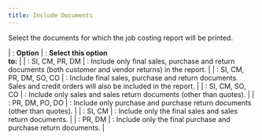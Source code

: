 ```yaml
---
title: Include Documents
---
```



Select the documents for which the job costing report will be printed.


| : **Option** | : **Select this option <br/> to:** |
| : SI,  CM, PR, DM | : Include only final sales, purchase and return documents  (both customer and vendor returns) in the report. |
| : SI,  CM, PR, DM, SO, CO | : Include final sales, purchase and return documents.  Sales and credit orders will also be included in the report. |
| : SI,  CM, SO, CO | : Include only sales and sales return documents (other  than quotes). |
| : PR, DM, PO, DO | : Include only purchase and purchase return documents  (other than quotes). |
| : SI,  CM | : Include only the final sales and sales return documents. |
| : PR, DM | : Include only the final purchase and purchase return  documents. |

